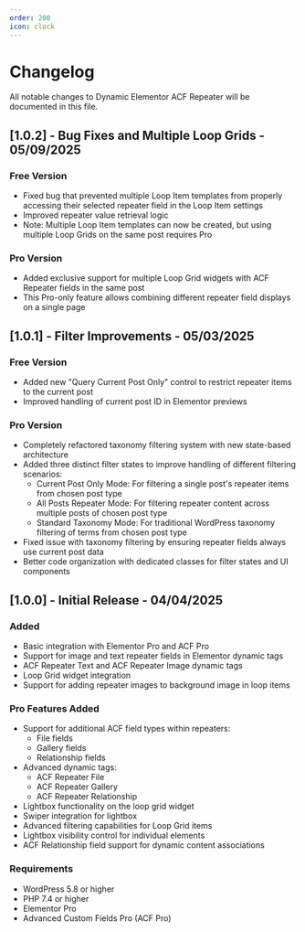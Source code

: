 ```yaml
---
order: 200
icon: clock
---
```


# Changelog

All notable changes to Dynamic Elementor ACF Repeater will be documented in this file.

## [1.0.2] - Bug Fixes and Multiple Loop Grids - 05/09/2025

### Free Version
- Fixed bug that prevented multiple Loop Item templates from properly accessing their selected repeater field in the Loop Item settings
- Improved repeater value retrieval logic
- Note: Multiple Loop Item templates can now be created, but using multiple Loop Grids on the same post requires Pro

### Pro Version
- Added exclusive support for multiple Loop Grid widgets with ACF Repeater fields in the same post
- This Pro-only feature allows combining different repeater field displays on a single page

## [1.0.1] - Filter Improvements - 05/03/2025

### Free Version
- Added new "Query Current Post Only" control to restrict repeater items to the current post
- Improved handling of current post ID in Elementor previews

### Pro Version
- Completely refactored taxonomy filtering system with new state-based architecture
- Added three distinct filter states to improve handling of different filtering scenarios:
  + Current Post Only Mode: For filtering a single post's repeater items from chosen post type
  + All Posts Repeater Mode: For filtering repeater content across multiple posts of chosen post type
  + Standard Taxonomy Mode: For traditional WordPress taxonomy filtering of terms from chosen post type
- Fixed issue with taxonomy filtering by ensuring repeater fields always use current post data
- Better code organization with dedicated classes for filter states and UI components

## [1.0.0] - Initial Release - 04/04/2025

### Added
- Basic integration with Elementor Pro and ACF Pro
- Support for image and text repeater fields in Elementor dynamic tags
- ACF Repeater Text and ACF Repeater Image dynamic tags
- Loop Grid widget integration
- Support for adding repeater images to background image in loop items

### Pro Features Added
- Support for additional ACF field types within repeaters:
  - File fields
  - Gallery fields
  - Relationship fields
- Advanced dynamic tags:
  - ACF Repeater File
  - ACF Repeater Gallery
  - ACF Repeater Relationship
- Lightbox functionality on the loop grid widget
- Swiper integration for lightbox
- Advanced filtering capabilities for Loop Grid items
- Lightbox visibility control for individual elements
- ACF Relationship field support for dynamic content associations

### Requirements
- WordPress 5.8 or higher
- PHP 7.4 or higher
- Elementor Pro
- Advanced Custom Fields Pro (ACF Pro) 